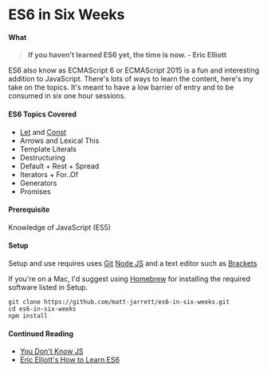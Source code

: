 # ES6 in Six Weeks

#### What

> **If you haven’t learned ES6 yet, the time is now. - Eric Elliott**

ES6 also know as ECMAScript 6 or ECMAScript 2015 is a fun and interesting addition to JavaScript. There's lots of ways to learn the content, here's my take on the topics. It's meant to have a low barrier of entry and to be consumed in six one hour sessions.

#### ES6 Topics Covered
- [Let](./src/01-a-let.js) and [Const](./src/01-a-let.js)
- Arrows and Lexical This
- Template Literals
- Destructuring
- Default + Rest + Spread
- Iterators + For..Of
- Generators
- Promises

#### Prerequisite
Knowledge of JavaScript (ES5)

#### Setup
Setup and use requires uses
[Git](https://git-scm.com/)
[Node JS](https://nodejs.org/en/)
and a text editor such as
[Brackets](http://brackets.io/)

If you're on a Mac, I'd suggest using
[Homebrew](https://brew.sh/) for installing the
required software listed in Setup.
```
git clone https://github.com/matt-jarrett/es6-in-six-weeks.git
cd es6-in-six-weeks
npm install
```

#### Continued Reading
- [You Don't Know JS](https://github.com/getify/You-Dont-Know-JS)
- [Eric Elliott's How to Learn ES6](https://medium.com/javascript-scene/how-to-learn-es6-47d9a1ac2620)
